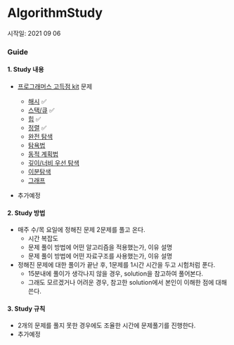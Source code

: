 # AlgorithmStudy

시작일: 2021 09 06

### Guide

#### 1. Study 내용

- [프로그래머스 고득점 kit](https://programmers.co.kr/learn/challenges) 문제
  - [해시](https://programmers.co.kr/learn/courses/30/parts/12077) :white_check_mark:
  - [스택/큐](https://programmers.co.kr/learn/courses/30/parts/12081) :white_check_mark:
  - [힙](https://programmers.co.kr/learn/courses/30/parts/12117) :white_check_mark:
  - [정렬](https://programmers.co.kr/learn/courses/30/parts/12198) :white_check_mark:
  - [완전 탐색](https://programmers.co.kr/learn/courses/30/parts/12230) 
  - [탐욕법](https://programmers.co.kr/learn/courses/30/parts/12244) 
  - [동적 계획법](https://programmers.co.kr/learn/courses/30/parts/12263) 
  - [깊이/너비 우선 탐색](https://programmers.co.kr/learn/courses/30/parts/12421)
  - [이분탐색](https://programmers.co.kr/learn/courses/30/parts/12486)
  - [그래프](https://programmers.co.kr/learn/courses/30/parts/14393)

- 추가예정

#### 2. Study 방법

- 매주 수/목 요일에 정해진 문제 2문제를 풀고 온다.
  - 시간 복잡도 
  - 문제 풀이 방법에 어떤 알고리즘을 적용했는가, 이유 설명
  - 문제 풀이 방법에 어떤 자료구조를 사용했는가, 이유 설명
- 정해진 문제에 대한 풀이가 끝난 후, 1문제를 1시간 시간을 두고 시험처럼 푼다.
  - 15분내에 풀이가 생각나지 않을 경우, solution을 참고하여 풀어본다.
  - 그래도 모르겠거나 어려운 경우, 참고한 solution에서 본인이 이해한 점에 대해 쓴다.  

#### 3. Study 규칙

- 2개의 문제를 풀지 못한 경우에도 조율한 시간에 문제풀기를 진행한다.
- 추가예정
